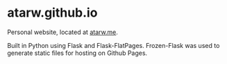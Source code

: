 # atarw.github.io
Personal website, located at [atarw.me](http://atarw.me).

Built in Python using Flask and Flask-FlatPages. Frozen-Flask was used to generate static files for hosting on Github Pages.
